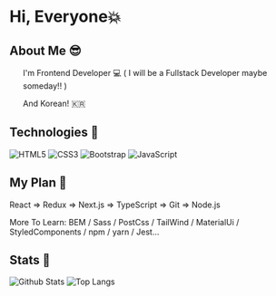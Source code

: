 <h1>Hi, Everyone💥</h1>

## About Me 😎
<ul>
  <p>I'm Frontend Developer 💻 ( I will be a Fullstack Developer maybe someday!! )<p>
  <p>And Korean! 🇰🇷<p>
</ul>

## Technologies 🚀
![HTML5](https://img.shields.io/badge/-HTML5-E34F26?style=flat-square&logo=html5&logoColor=white)
![CSS3](https://img.shields.io/badge/-CSS3-1572B6?style=flat-square&logo=css3)
![Bootstrap](https://img.shields.io/badge/-Bootstrap-563D7C?style=flat-square&logo=bootstrap)
![JavaScript](https://img.shields.io/badge/-JavaScript-black?style=flat-square&logo=javascript)
<!-- ![TypeScript](https://img.shields.io/badge/-TypeScript-007ACC?style=flat-square&logo=typescript) -->

## My Plan 🌟
 <p>React => Redux => Next.js => TypeScript => Git => Node.js </p>
 <p>More To Learn: BEM / Sass / PostCss / TailWind / MaterialUi / StyledComponents / npm / yarn / Jest...</p>


## Stats 👀

![Github Stats](https://github-readme-stats.vercel.app/api?username=Luckkk1&count_private=true&show_icons=true&include_all_commits=true)
![Top Langs](https://github-readme-stats.vercel.app/api/top-langs/?username=Luckkk1&hide=TeX&layout=compact)




<!--
**Luckkk1/Luckkk1** is a ✨ _special_ ✨ repository because its `README.md` (this file) appears on your GitHub profile.

Here are some ideas to get you started:

- 🔭 I’m currently working on ...
- 🌱 I’m currently learning ...
- 👯 I’m looking to collaborate on ...
- 🤔 I’m looking for help with ...
- 💬 Ask me about ...
- 📫 How to reach me: ...
- 😄 Pronouns: ...
- ⚡ Fun fact: ...
-->

